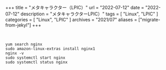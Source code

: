 +++
title = "メタキャラクター（LPIC）"
url = "2022-07-12"
date = "2022-07-12"
description = "メタキャラクターLPIC）"
tags = [
  "Linux",
  "LPIC"
]
categories = [
  "Linux",
  "LPIC"
]
archives = "2021/07"
aliases = ["migrate-from-jekyl"]
+++

<br>



```
yum search nginx
sudo amazon-linux-extras install nginx1
nginx -v
sudo systemctl start nginx
sudo systemctl status nginx
```